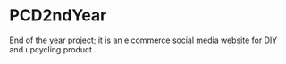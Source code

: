 # PCD2ndYear
End of the year project; it is an e commerce social media website for DIY and upcycling product .
